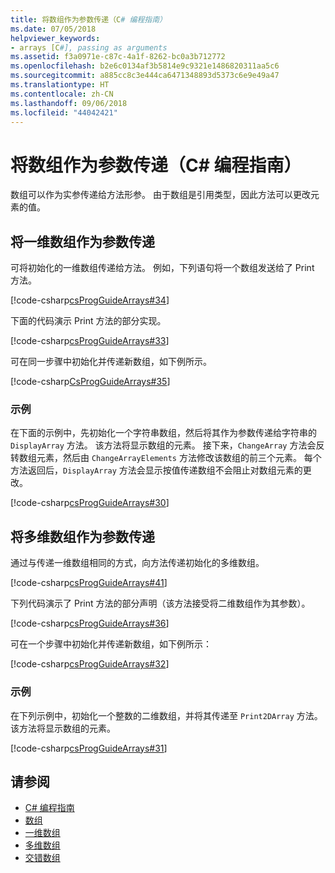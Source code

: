 ```yaml
---
title: 将数组作为参数传递（C# 编程指南）
ms.date: 07/05/2018
helpviewer_keywords:
- arrays [C#], passing as arguments
ms.assetid: f3a0971e-c87c-4a1f-8262-bc0a3b712772
ms.openlocfilehash: b2e6c0134af3b5814e9c9321e1486820311aa5c6
ms.sourcegitcommit: a885cc8c3e444ca6471348893d5373c6e9e49a47
ms.translationtype: HT
ms.contentlocale: zh-CN
ms.lasthandoff: 09/06/2018
ms.locfileid: "44042421"
---
```

# <a name="passing-arrays-as-arguments-c-programming-guide"></a>将数组作为参数传递（C# 编程指南）

数组可以作为实参传递给方法形参。 由于数组是引用类型，因此方法可以更改元素的值。

## <a name="passing-single-dimensional-arrays-as-arguments"></a>将一维数组作为参数传递

可将初始化的一维数组传递给方法。 例如，下列语句将一个数组发送给了 Print 方法。

[!code-csharp[csProgGuideArrays#34](~/samples/snippets/csharp/VS_Snippets_VBCSharp/csProgGuideArrays/CS/Arrays.cs#34)]

下面的代码演示 Print 方法的部分实现。

[!code-csharp[csProgGuideArrays#33](~/samples/snippets/csharp/VS_Snippets_VBCSharp/csProgGuideArrays/CS/Arrays.cs#33)]

可在同一步骤中初始化并传递新数组，如下例所示。

[!code-csharp[CsProgGuideArrays#35](~/samples/snippets/csharp/VS_Snippets_VBCSharp/csProgGuideArrays/CS/Arrays.cs#35)]

### <a name="example"></a>示例

在下面的示例中，先初始化一个字符串数组，然后将其作为参数传递给字符串的 `DisplayArray` 方法。 该方法将显示数组的元素。 接下来，`ChangeArray` 方法会反转数组元素，然后由 `ChangeArrayElements` 方法修改该数组的前三个元素。 每个方法返回后，`DisplayArray` 方法会显示按值传递数组不会阻止对数组元素的更改。

[!code-csharp[csProgGuideArrays#30](~/samples/snippets/csharp/VS_Snippets_VBCSharp/csProgGuideArrays/CS/ArrayExample.cs)]

## <a name="passing-multidimensional-arrays-as-arguments"></a>将多维数组作为参数传递

通过与传递一维数组相同的方式，向方法传递初始化的多维数组。

[!code-csharp[csProgGuideArrays#41](~/samples/snippets/csharp/VS_Snippets_VBCSharp/csProgGuideArrays/CS/Arrays.cs#41)]

下列代码演示了 Print 方法的部分声明（该方法接受将二维数组作为其参数）。

[!code-csharp[csProgGuideArrays#36](~/samples/snippets/csharp/VS_Snippets_VBCSharp/csProgGuideArrays/CS/Arrays.cs#36)]

可在一个步骤中初始化并传递新数组，如下例所示：

[!code-csharp[csProgGuideArrays#32](~/samples/snippets/csharp/VS_Snippets_VBCSharp/csProgGuideArrays/CS/Arrays.cs#32)]

### <a name="example"></a>示例

在下列示例中，初始化一个整数的二维数组，并将其传递至 `Print2DArray` 方法。 该方法将显示数组的元素。

[!code-csharp[csProgGuideArrays#31](~/samples/snippets/csharp/VS_Snippets_VBCSharp/csProgGuideArrays/CS/Arrays.cs#31)]

## <a name="see-also"></a>请参阅

- [C# 编程指南](../index.md)  
- [数组](index.md)  
- [一维数组](single-dimensional-arrays.md)  
- [多维数组](multidimensional-arrays.md)  
- [交错数组](jagged-arrays.md)  